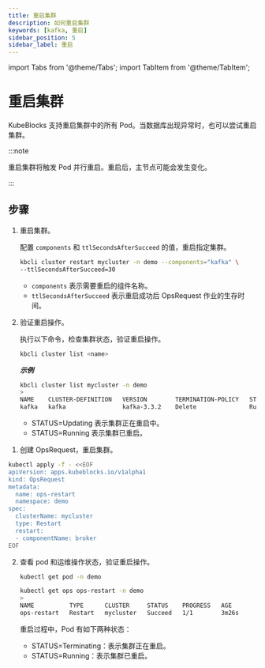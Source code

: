 ```yaml
---
title: 重启集群
description: 如何重启集群
keywords: [kafka, 重启]
sidebar_position: 5
sidebar_label: 重启
---
```


import Tabs from '@theme/Tabs';
import TabItem from '@theme/TabItem';

# 重启集群

KubeBlocks 支持重启集群中的所有 Pod。当数据库出现异常时，也可以尝试重启集群。

:::note

重启集群将触发 Pod 并行重启。重启后，主节点可能会发生变化。

:::

## 步骤

<Tabs>

<TabItem value="kbcli" label="kbcli">

1. 重启集群。

   配置 `components` 和 `ttlSecondsAfterSucceed` 的值，重启指定集群。

   ```bash
   kbcli cluster restart mycluster -n demo --components="kafka" \
   --ttlSecondsAfterSucceed=30
   ```

   - `components` 表示需要重启的组件名称。
   - `ttlSecondsAfterSucceed` 表示重启成功后 OpsRequest 作业的生存时间。

2. 验证重启操作。

   执行以下命令，检查集群状态，验证重启操作。

   ```bash
   kbcli cluster list <name>
   ```

   ***示例***

   ```bash
   kbcli cluster list mycluster -n demo
   >
   NAME    CLUSTER-DEFINITION   VERSION        TERMINATION-POLICY   STATUS     AGE
   kafka   kafka                kafka-3.3.2    Delete               Running    19m
   ```

   * STATUS=Updating 表示集群正在重启中。
   * STATUS=Running 表示集群已重启。

</TabItem>

<TabItem value="kubectl" label="kubectl" default>

1. 创建 OpsRequest，重启集群。

  ```bash
  kubectl apply -f - <<EOF
  apiVersion: apps.kubeblocks.io/v1alpha1
  kind: OpsRequest
  metadata:
    name: ops-restart
    namespace: demo
  spec:
    clusterName: mycluster
    type: Restart 
    restart:
    - componentName: broker
  EOF
  ```

2. 查看 pod 和运维操作状态，验证重启操作。

   ```bash
   kubectl get pod -n demo

   kubectl get ops ops-restart -n demo
   >
   NAME          TYPE      CLUSTER     STATUS    PROGRESS   AGE
   ops-restart   Restart   mycluster   Succeed   1/1        3m26s
   ```

   重启过程中，Pod 有如下两种状态：

   - STATUS=Terminating：表示集群正在重启。
   - STATUS=Running：表示集群已重启。

</TabItem>

</Tabs>
